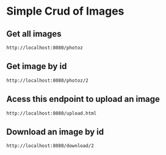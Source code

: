 # Simple Crud of Images

## Get all images
```http://localhost:8080/photoz```

## Get image by id
```http://localhost:8080/photoz/2```

## Acess this endpoint to upload an image
```http://localhost:8080/upload.html```

## Download an image by id
```http://localhost:8080/download/2```

